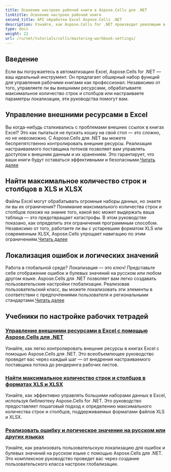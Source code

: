 ```yaml
---
title: Освоение настроек рабочей книги в Aspose.Cells для .NET
linktitle: Освоение настроек рабочей книги
second_title: API обработки Excel Aspose.Cells .NET
description: Узнайте, как Aspose.Cells for .NET производит революцию в управлении Excel. Учебники подробно охватывают локализацию, управление наборами данных, внешние ресурсы и настройки рабочей книги.
type: docs
weight: 22
url: /ru/net/tutorials/cells/mastering-workbook-settings/
---
```


## Введение

Если вы погружаетесь в автоматизацию Excel, Aspose.Cells for .NET — ваш идеальный инструмент. Он предлагает обширный набор функций для управления рабочими книгами как профессионал. Независимо от того, управляете ли вы внешними ресурсами, обрабатываете максимальное количество строк и столбцов или настраиваете параметры локализации, эти руководства помогут вам.

## Управление внешними ресурсами в Excel

Вы когда-нибудь сталкивались с проблемами внешних ссылок в книгах Excel? Это как пытаться не пускать кошку на свой стол — это сложно, но не невозможно. С Aspose.Cells для .NET вы можете беспрепятственно контролировать внешние ресурсы. Реализация настраиваемого поставщика потоков позволяет вам управлять доступом к внешним данным и их хранением. Это гарантирует, что ваши книги будут оставаться эффективными и безопасными.[Читать далее](./manage-external-resources-in-excel/)

## Найти максимальное количество строк и столбцов в XLS и XLSX

 Файлы Excel могут обрабатывать огромные наборы данных, но знаете ли вы их ограничения? Понимание максимального количества строк и столбцов похоже на знание того, какой вес может выдержать ваша таблица — это предотвращает катастрофы. В этом руководстве показано, как определить эти ограничения программным способом. Независимо от того, работаете ли вы с устаревшим форматом XLS или современным XLSX, Aspose.Cells упрощает навигацию по этим ограничениям.[Читать далее](./find-maximum-rows-and-columns/)

## Локализация ошибок и логических значений

Работа в глобальной среде? Локализация — это ключ! Представьте себе отображение ошибок и булевых значений на русском или любом другом языке. Aspose.Cells для .NET позволяет вам легко создавать пользовательские настройки глобализации. Реализовав пользовательский класс, вы можете локализовать эти элементы в соответствии с предпочтениями пользователя и региональными стандартами.[Читать далее](./implement-error-and-boolean-value-in-russian-languages/)

## Учебники по настройке рабочих тетрадей
### [Управление внешними ресурсами в Excel с помощью Aspose.Cells для .NET](./manage-external-resources-in-excel/)
Узнайте, как легко контролировать внешние ресурсы в книгах Excel с помощью Aspose.Cells для .NET. Это всеобъемлющее руководство проведет вас через каждый шаг — от внедрения настраиваемого поставщика потока до рендеринга рабочих листов.
### [Найти максимальное количество строк и столбцов в форматах XLS и XLSX](./find-maximum-rows-and-columns/)
Узнайте, как эффективно управлять большими наборами данных в Excel, используя библиотеку Aspose.Cells for .NET. Это руководство предоставляет пошаговый подход к определению максимального количества строк и столбцов, поддерживаемых форматами файлов XLS и XLSX.
### [Реализовать ошибку и логическое значение на русском или других языках](./implement-error-and-boolean-value-in-russian-languages/)
Узнайте, как реализовать пользовательскую локализацию для ошибок и булевых значений на русском языке с помощью Aspose.Cells для .NET. Это комплексное руководство проведет вас через создание пользовательского класса настроек глобализации.